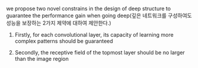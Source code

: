 we  propose  two  novel constrains in the design of deep structure to guarantee the performance gain when going deep(깊은 네트워크를 구성하여도 성능을 보장하는 2가지 제약에 대하여 제안한다.)

1. Firstly, for each convolutional layer, its capacity of learning more complex patterns should be guaranteed

2. Secondly, the receptive field of the topmost layer should be no larger than the image region

